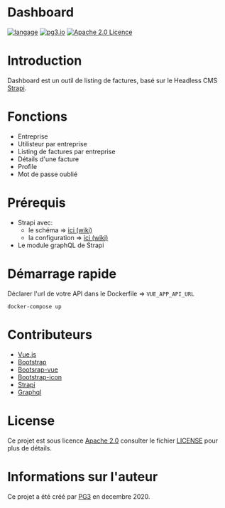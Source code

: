 Dashboard
===
[![langage](https://img.shields.io/badge/Langage-vue.js-green.svg)](https://vuejs.org/)
[![pg3.io](https://img.shields.io/badge/made%20by-PG3-orange.svg)](https://twitter.com/pg3io/)
[![Apache 2.0 Licence](https://img.shields.io/hexpm/l/plug.svg)](LICENCE)

# Introduction
Dashboard est un outil de listing de factures, basé sur le Headless CMS [Strapi](https://github.com/strapi/strapi).

# Fonctions
* Entreprise
* Utilisteur par entreprise
* Listing de factures par entreprise
* Détails d'une facture
* Profile
* Mot de passe oublié

# Prérequis
* Strapi avec:
  * le schéma => [ici (wiki)](https://github.com/pg3io/dashboard3/wiki/Strapi-sch%C3%A9ma)
  * la configuration => [ici (wiki)](https://github.com/pg3io/dashboard3/wiki/Strapi-configuration)
* Le module graphQL de Strapi

# Démarrage rapide
Déclarer l'url de votre API dans le Dockerfile => ``VUE_APP_API_URL``
```
docker-compose up
```

# Contributeurs

* [Vue.js](https://vuejs.org/)
* [Bootstrap](https://getbootstrap.com/)
* [Bootsrap-vue](https://bootstrap-vue.org/)
* [Bootstrap-icon](https://icons.getbootstrap.com/)
* [Strapi](https://github.com/strapi/strapi)
* [Graphql](https://graphql.org/)

# License
Ce projet est sous licence [Apache 2.0](https://www.apache.org/licenses/LICENSE-2.0) consulter le fichier [LICENSE](LICENSE) pour plus de détails.

# Informations sur l'auteur
Ce projet a été créé par [PG3](https://pg3.io) en decembre 2020.
